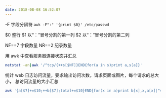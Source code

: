 ```yaml
---
date: 2018-08-08 16:52:07
---
```


-F 字段分隔符
`awk -F":" '{print $0}' /etc/passwd`

$0 整行
$1 以“：”冒号分割的第一列
$2 以“：”冒号分割的第二列

NF==7 字段数量
NR==2 纪录数量

用 awk 中查看服务器连接状态并汇总

```bash
netstat -an|awk '/^tcp/{++s[$NF]}END{for(a in s)print a,s[a]}'
```

统计 web 日志访问流量，要求输出访问次数，请求页面或图片，每个请求的总大小， 总访问流量的大小汇总

```bash
awk '{a[$7]+=$10;++b[$7];total+=$10}END{for(x in a)print b[x],x,a[x]|"sort -rn -k1";print "total size is :"total}' /app/log/access_log
```